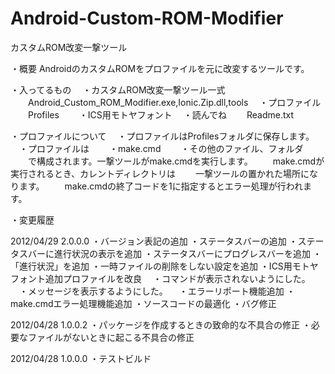 Android-Custom-ROM-Modifier
===========================

カスタムROM改変一撃ツール

・概要
AndroidのカスタムROMをプロファイルを元に改変するツールです。

・入ってるもの
　・カスタムROM改変一撃ツール一式
　　Android_Custom_ROM_Modifier.exe,Ionic.Zip.dll,tools
　・プロファイル
　　Profiles
　　・ICS用モトヤフォント
　・読んでね
　　Readme.txt

・プロファイルについて
　・プロファイルはProfilesフォルダに保存します。
　・プロファイルは
　　・make.cmd
　　・その他のファイル、フォルダ
　　で構成されます。一撃ツールがmake.cmdを実行します。
　　make.cmdが実行されるとき、カレントディレクトリは
　　一撃ツールの置かれた場所になります。
　　make.cmdの終了コードを1に指定するとエラー処理が行われます。

・変更履歴

2012/04/29 2.0.0.0
・バージョン表記の追加
・ステータスバーの追加
・ステータスバーに進行状況の表示を追加
・ステータスバーにプログレスバーを追加
・「進行状況」を追加
・一時ファイルの削除をしない設定を追加
・ICS用モトヤフォント追加プロファイルを改良
　・コマンドが表示されないようにした。
　・メッセージを表示するようにした。
　・エラーリポート機能追加
・make.cmdエラー処理機能追加
・ソースコードの最適化
・バグ修正

2012/04/28 1.0.0.2
・パッケージを作成するときの致命的な不具合の修正
・必要なファイルがないときに起こる不具合の修正

2012/04/28 1.0.0.0
・テストビルド